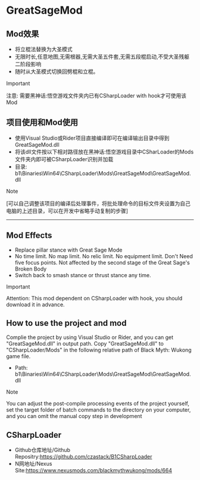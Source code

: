 # GreatSageMod

## Mod效果

- 将立棍法替换为大圣模式
- 无限时长,任意地图,无需根器,无需大圣五件套,无需五段棍启动,不受大圣残躯二阶段影响
- 随时从大圣模式切换回劈棍和立棍。

> [!IMPORTANT]
> 
>  注意: 需要黑神话:悟空游戏文件夹内已有CSharpLoader with hook才可使用该Mod

## 项目使用和Mod使用

- 使用Visual Studio或Rider项目直接编译即可在编译输出目录中得到GreatSageMod.dll
- 将该dll文件按以下相对路径放在黑神话:悟空游戏目录中CSharLoader的Mods文件夹内即可被CSharpLoader识别并加载
- 目录: b1\Binaries\Win64\CSharpLoader\Mods\GreatSageMod\GreatSageMod.dll

> [!NOTE]
> 
> [可以自己调整该项目的编译后处理事件，将批处理命令的目标文件夹设置为自己电脑的上述目录，可以在开发中省略手动复制的步骤]


---

## Mod Effects

- Replace pillar stance with Great Sage Mode
- No time limit. No map limit. No relic limit. No equipment limit. Don't Need five focus points. Not affected by the second stage of the Great Sage's Broken Body
- Switch back to smash stance or thrust stance any time.

> [!IMPORTANT]
> 
> Attention: This mod dependent on CSharpLoader with hook, you should download it in advance.

## How to use the project and mod
Complie the project by using Visual Studio or Rider, and you can get "GreatSageMod.dll" in output path.
Copy "GreatSageMod.dll" to "CSharpLoader/Mods" in the following relative path of Black Myth: Wukong game file.
- Path: b1\Binaries\Win64\CSharpLoader\Mods\GreatSageMod\GreatSageMod.dll

> [!NOTE]
>
> You can adjust the post-compile processing events of the project yourself, set the target folder of batch commands to the directory on your computer, and you can omit the manual copy step in development

 ## CSharpLoader

- Github仓库地址/Github Repositry:<https://github.com/czastack/B1CSharpLoader>
- N网地址/Nexus Site:<https://www.nexusmods.com/blackmythwukong/mods/664>
